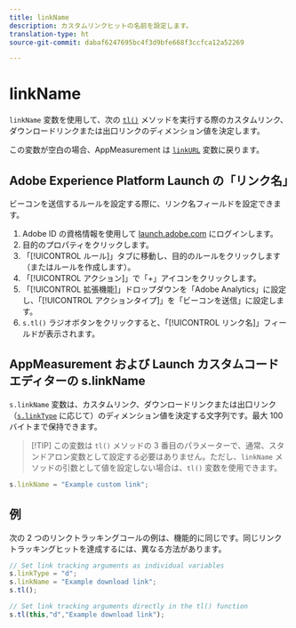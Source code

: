 ```yaml
---
title: linkName
description: カスタムリンクヒットの名前を設定します。
translation-type: ht
source-git-commit: dabaf6247695bc4f3d9bfe668f3ccfca12a52269

---
```



# linkName

`linkName` 変数を使用して、次の [`tl()`](../functions/tl-method.md) メソッドを実行する際のカスタムリンク、ダウンロードリンクまたは出口リンクのディメンション値を決定します。

この変数が空白の場合、AppMeasurement は [`linkURL`](linkurl.md) 変数に戻ります。

## Adobe Experience Platform Launch の「リンク名」

ビーコンを送信するルールを設定する際に、リンク名フィールドを設定できます。

1. Adobe ID の資格情報を使用して [launch.adobe.com](https://launch.adobe.com) にログインします。
2. 目的のプロパティをクリックします。
3. 「[!UICONTROL ルール]」タブに移動し、目的のルールをクリックします（またはルールを作成します）。
4. 「[!UICONTROL アクション]」で「+」アイコンをクリックします。
5. 「[!UICONTROL 拡張機能]」ドロップダウンを「Adobe Analytics」に設定し、「[!UICONTROL アクションタイプ]」を「ビーコンを送信」に設定します。
6. `s.tl()` ラジオボタンをクリックすると、「[!UICONTROL リンク名]」フィールドが表示されます。

## AppMeasurement および Launch カスタムコードエディターの s.linkName

`s.linkName` 変数は、カスタムリンク、ダウンロードリンクまたは出口リンク（[`s.linkType`](linktype.md) に応じて）のディメンション値を決定する文字列です。最大 100 バイトまで保持できます。

>[!TIP] この変数は `tl()` メソッドの 3 番目のパラメーターで、通常、スタンドアロン変数として設定する必要はありません。ただし、`linkName` メソッドの引数として値を設定しない場合は、`tl()` 変数を使用できます。

```js
s.linkName = "Example custom link";
```

## 例

次の 2 つのリンクトラッキングコールの例は、機能的に同じです。同じリンクトラッキングヒットを達成するには、異なる方法があります。

```js
// Set link tracking arguments as individual variables
s.linkType = "d";
s.linkName = "Example download link";
s.tl();

// Set link tracking arguments directly in the tl() function
s.tl(this,"d","Example download link");
```
